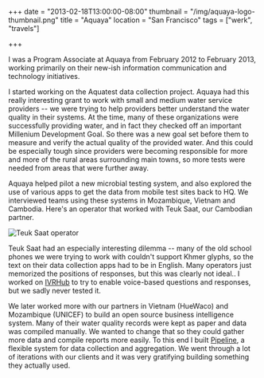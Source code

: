 +++
date = "2013-02-18T13:00:00-08:00"
thumbnail = "/img/aquaya-logo-thumbnail.png"
title = "Aquaya"
location = "San Francisco"
tags = ["werk", "travels"]

+++

I was a Program Associate at Aquaya from February 2012 to February 2013,
working primarily on their new-ish information communication and technology initiatives.

I started working on the Aquatest data collection project.
Aquaya had this really interesting grant to work with small and medium water service providers --
we were trying to help providers better understand the water quality in their systems.
At the time, many of these organizations were successfully providing water,
and in fact they checked off an important Millenium Development Goal.
So there was a new goal set before them to measure and verify the actual quality of the provided water.
And this could be especially tough since providers were
becoming responsible for more and more of the rural areas surrounding main towns,
so more tests were needed from areas that were further away.

Aquaya helped pilot a new microbial testing system,
and also explored the use of various apps to get the data from mobile test sites back to HQ.
We interviewed teams using these systems in Mozambique, Vietnam and Cambodia.
Here's an operator that worked with Teuk Saat, our Cambodian partner.

![Teuk Saat operator](/img/teuk-saat-operator.png)

Teuk Saat had an especially interesting dilemma --
many of the old school phones we were trying to work with couldn't support Khmer glyphs,
so the text on their data collection apps had to be in English.
Many operators just memorized the positions of responses,
but this was clearly not ideal..
I worked on [IVRHub](/ivrhub) to try to enable voice-based questions and responses,
but we sadly never tested it.

We later worked more with our partners in Vietnam (HueWaco) and Mozambique (UNICEF)
to build an open source business intelligence system.
Many of their water quality records were kept as paper and data was compiled manually.
We wanted to change that so they could gather more data and compile reports more easily.
To this end I built [Pipeline](/pipeline), a flexible system for data collection and aggregation.
We went through a lot of iterations with our clients
and it was very gratifying building something they actually used.
